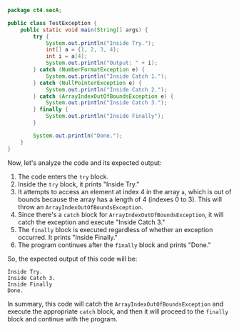 ```java
package ct4.secA;

public class TestException {
    public static void main(String[] args) {
        try {
            System.out.println("Inside Try.");
            int[] a = {1, 2, 3, 4};
            int i = a[4];
            System.out.println("Output: " + i);
        } catch (NumberFormatException e) {
            System.out.println("Inside Catch 1.");
        } catch (NullPointerException e) {
            System.out.println("Inside Catch 2.");
        } catch (ArrayIndexOutOfBoundsException e) {
            System.out.println("Inside Catch 3.");
        } finally {
            System.out.println("Inside Finally");
        }

        System.out.println("Done.");
    }
}
```

Now, let's analyze the code and its expected output:

1. The code enters the `try` block.
2. Inside the `try` block, it prints "Inside Try."
3. It attempts to access an element at index 4 in the array `a`, which is out of bounds because the array has a length of 4 (indexes 0 to 3). This will throw an `ArrayIndexOutOfBoundsException`.
4. Since there's a `catch` block for `ArrayIndexOutOfBoundsException`, it will catch the exception and execute "Inside Catch 3."
5. The `finally` block is executed regardless of whether an exception occurred. It prints "Inside Finally."
6. The program continues after the `finally` block and prints "Done."

So, the expected output of this code will be:

```
Inside Try.
Inside Catch 3.
Inside Finally
Done.
```

In summary, this code will catch the `ArrayIndexOutOfBoundsException` and execute the appropriate `catch` block, and then it will proceed to the `finally` block and continue with the program.